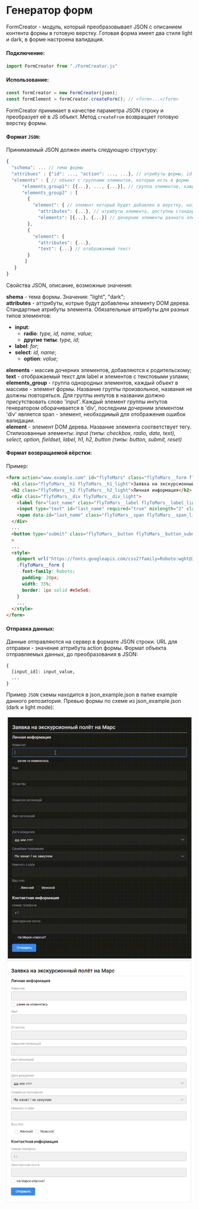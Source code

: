 # Генератор форм
FormCreator - модуль, который преобразовывает JSON с описанием контента формы в готовую верстку. 
Готовая форма имеет два стиля light и dark, в форме настроена валидация. 
#### Подключение: 
```js
import FormCreator from "./FormCreator.js"
```
#### Использование: 
```js
const formCreator = new FormCreator(json); 
const formElement = formCreator.createForm(); // <form>...</form>
```
FormCreator принимает в качестве параметра JSON строку и преобразует её в JS объект. Метод `createFrom` возвращает готовую верстку формы.
#### Формат `JSON`:
Принимаемый JSON должен иметь следующую структуру: 
```js
{
  "schema": ... // тема формы
  "attribues" : {"id": ..., "action": ..., ...}, // атрибуты формы, id - обязательный атрибут, задает общий класс для стилей, action - URL сервера, для отправки данных формы
  "elements" : { // объект с группами элементов, которые есть в форме 
      "elements_group1": [{...}, ..., {...}], // группa элементов, каждый элемент массива - элемент формы, название группы - произвольное, названия не должны повторяться
      "elements_group2" : [
        {
          "element": { // элемент который будет добавлен в верстку, название должно соответствовать тегу элемента
            "attributes": {...}, // атрибуты элемента, доступны стандартные атрибуты элемента
            "elements": [{...}, {...}] // дочерние элементы данного элемента
        },
        { 
          "element": {
            "attributes": {...}, 
            "text": {...} // отображаемый текст
        }
       ]
   }
}
```
Свойства JSON, описание, возможные значения: 

**shema** - тема формы. Значения: "light", "dark";   
**attributes** - аттрибуты, котрые будут добавлены элементу DOM дерева. Стандартные атрибуты элемента. Обязательные аттрибуты для разных типов элементов:  
- **input**: 
    - **radio**: *type, id, name, value*;
    - **другие типы**: *type, id*;
- **label**: *for*;  
- **select**: *id, name*;
    - **option**: *value*;  
 
 **elements** - массив дочерних элементов, добавляются к родительскому;  
 **text** - отображаемый текст для label и элементов с текстовыми узлами;  
 **elements_group** - группа однородных элементов, каждый объект в массиве - элемент формы. Название группы произвольное, названия не должны повторяться. Для группы инпутов в названии должно присутствовать слово 'input'. Каждый элемент группы инпутов генератором оборачивается в 'div', последним дочерним элементом 'div' является span - элемент, необходимый для отображения ошибок валидации.  
 **element** - элемент DOM дерева. Название элемента соответствует тегу. Стилизованные элементы: *input (типы: checkbox, radio, date, text), select, option, fieldset, label, h1, h2, button (типы: button, submit, reset)*  

#### Формат возвращаемой вёрстки: 
Пример: 
```html
<form action="www.example.com" id="flyToMars" class="flyToMars__form flyToMars__form_light">
  <h1 class="flyToMars__h1 flyToMars__h1_light">Заявка на экскурсионный полёт на Марc</h1>
  <h2 class="flyToMars__h2 flyToMars__h2_light">Личная информация</h2>
  <div class="flyToMars__div flyToMars__div_light">
    <label for="last_name" class="flyToMars__label flyToMars__label_light">Фамилия</label>
    <input type="text" id="last_name" required="true" minlength="2" class="flyToMars__input flyToMars__input_text flyToMars__input_light"/>
    <span data-id="last_name" class="flyToMars__span flyToMars__span_light"></span>
  </div>
  ...
  <button type="submit" class="flyToMars__button flyToMars__button_submit flyToMars__button_light">Отправить</button
  >
  ...
  <style>
    @import url("https://fonts.googleapis.com/css2?family=Roboto:wght@300;400;500;700&display=swap");
    .flyToMars__form {
      font-family: Roboto;
      padding: 20px;
      width: 35%;
      border: 1px solid #e5e5e6;
    }
    ...
  </style>
</form>
  ```
#### Отправка данных:
Данные отправляются на сервер в формате JSON строки. URL для отправки - значение аттрибута action формы. Формат объекта отправляемых данных, до преобразования в JSON: 
```
{ 
  [input_id]: input_value,
  ...
}
``` 

Пример `JSON` схемы находится в json_example.json в папке example данного репозитория.
Превью формы по схеме из json_example.json (dark и light mode):  

![preview](https://github.com/maruost/form-generator/blob/main/example/prev-form-dark.gif) ![preview](https://github.com/maruost/form-generator/blob/main/example/prev-form-light.PNG)
